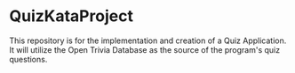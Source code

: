# QuizKataProject
This repository is for the implementation and creation of a Quiz Application. It will utilize the Open Trivia Database as the source of the program's quiz questions.
